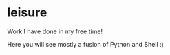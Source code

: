 # leisure
Work I have done in my free time!

Here you will see mostly a fusion of Python and Shell :)